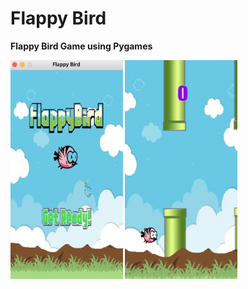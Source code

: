 # Flappy Bird
<b>Flappy Bird Game using Pygames<b>

<img src="flappy/Flappy_images/main.png" width=180 height=350>
<img src="flappy/Flappy_images/play.png" width=180 height=350>
 
